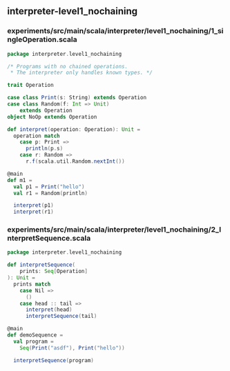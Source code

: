 ## interpreter-level1_nochaining

 

### experiments/src/main/scala/interpreter/level1_nochaining/1_singleOperation.scala
```scala
package interpreter.level1_nochaining

/* Programs with no chained operations.
 * The interpreter only handles known types. */

trait Operation

case class Print(s: String) extends Operation
case class Random(f: Int => Unit)
    extends Operation
object NoOp extends Operation

def interpret(operation: Operation): Unit =
  operation match
    case p: Print =>
      println(p.s)
    case r: Random =>
      r.f(scala.util.Random.nextInt())

@main
def m1 =
  val p1 = Print("hello")
  val r1 = Random(println)

  interpret(p1)
  interpret(r1)

```


### experiments/src/main/scala/interpreter/level1_nochaining/2_InterpretSequence.scala
```scala
package interpreter.level1_nochaining

def interpretSequence(
    prints: Seq[Operation]
): Unit =
  prints match
    case Nil =>
      ()
    case head :: tail =>
      interpret(head)
      interpretSequence(tail)

@main
def demoSequence =
  val program =
    Seq(Print("asdf"), Print("hello"))

  interpretSequence(program)

```


